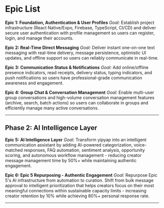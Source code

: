 # Epic List

**Epic 1: Foundation, Authentication & User Profiles**
_Goal:_ Establish project infrastructure (React Native/Expo, Firebase, TypeScript, CI/CD) and deliver secure user authentication with profile management so users can register, login, and manage their accounts.

**Epic 2: Real-Time Direct Messaging**
_Goal:_ Deliver instant one-on-one text messaging with real-time delivery, message persistence, optimistic UI updates, and offline support so users can reliably communicate in real-time.

**Epic 3: Communication Status & Notifications**
_Goal:_ Add online/offline presence indicators, read receipts, delivery status, typing indicators, and push notifications so users have professional-grade communication awareness and engagement.

**Epic 4: Group Chat & Conversation Management**
_Goal:_ Enable multi-user group conversations and high-volume conversation management features (archive, search, batch actions) so users can collaborate in groups and efficiently manage many active conversations.

---

## Phase 2: AI Intelligence Layer

**Epic 5: AI Intelligence Layer**
_Goal:_ Transform yipyap into an intelligent communication assistant by adding AI-powered categorization, voice-matched responses, FAQ automation, sentiment analysis, opportunity scoring, and autonomous workflow management - reducing creator message management time by 50%+ while maintaining authentic engagement.

**Epic 6: Epic 5 Repurposing - Authentic Engagement**
_Goal:_ Repurpose Epic 5's AI infrastructure from automation to curation. Shift from bulk message approval to intelligent prioritization that helps creators focus on their most meaningful connections within sustainable capacity limits - increasing creator retention by 10% while achieving 80%+ personal response rate.

---
